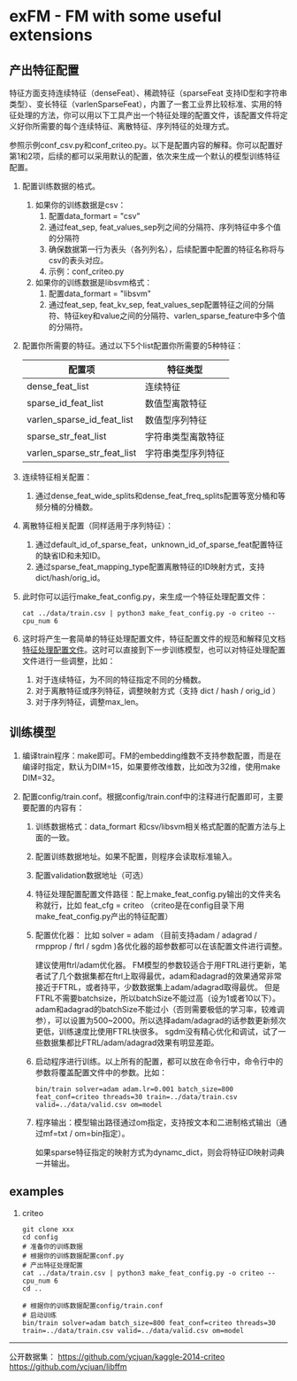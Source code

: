 # exFM - FM with some useful extensions

## 产出特征配置

特征方面支持连续特征（denseFeat）、稀疏特征（sparseFeat 支持ID型和字符串类型）、变长特征（varlenSparseFeat），内置了一套工业界比较标准、实用的特征处理的方法，你可以用以下工具产出一个特征处理的配置文件，该配置文件将定义好你所需要的每个连续特征、离散特征、序列特征的处理方式。

参照示例conf_csv.py和conf_criteo.py。以下是配置内容的解释。你可以配置好第1和2项，后续的都可以采用默认的配置，依次来生成一个默认的模型训练特征配置。

1. 配置训练数据的格式。

   1. 如果你的训练数据是csv：
      1. 配置data_formart =  "csv"
      2. 通过feat_sep, feat_values_sep列之间的分隔符、序列特征中多个值的分隔符
      3. 确保数据第一行为表头（各列列名），后续配置中配置的特征名称将与csv的表头对应。
      4. 示例：conf_criteo.py
   2. 如果你的训练数据是libsvm格式：
      1. 配置data_formart =  "libsvm"
      2. 通过feat_sep, feat_kv_sep, feat_values_sep配置特征之间的分隔符、特征key和value之间的分隔符、varlen_sparse_feature中多个值的分隔符。

2. 配置你所需要的特征。通过以下5个list配置你所需要的5种特征：

   | 配置项                      | 特征类型           |
   | --------------------------- | ------------------ |
   | dense_feat_list             | 连续特征           |
   | sparse_id_feat_list         | 数值型离散特征     |
   | varlen_sparse_id_feat_list  | 数值型序列特征     |
   | sparse_str_feat_list        | 字符串类型离散特征 |
   | varlen_sparse_str_feat_list | 字符串类型序列特征 |

3. 连续特征相关配置：

   1. 通过dense_feat_wide_splits和dense_feat_freq_splits配置等宽分桶和等频分桶的分桶数。

4. 离散特征相关配置（同样适用于序列特征）：

   1. 通过default_id_of_sparse_feat，unknown_id_of_sparse_feat配置特征的缺省ID和未知ID。
   2. 通过sparse_feat_mapping_type配置离散特征的ID映射方式，支持dict/hash/orig_id。

5. 此时你可以运行make_feat_config.py，来生成一个特征处理配置文件：

   ```
   cat ../data/train.csv | python3 make_feat_config.py -o criteo --cpu_num 6
   ```

6. 这时将产生一套简单的特征处理配置文件，特征配置文件的规范和解释见文档[特征处理配置文件](https://github.com/tangwang/exFM/blob/main/docs/feature_config.md)。这时可以直接到下一步训练模型，也可以对特征处理配置文件进行一些调整，比如：

   1. 对于连续特征，为不同的特征指定不同的分桶数。
   2. 对于离散特征或序列特征，调整映射方式（支持 dict / hash / orig_id ）
   3. 对于序列特征，调整max_len。

## 训练模型

1. 编译train程序：make即可。FM的embedding维数不支持参数配置，而是在编译时指定，默认为DIM=15，如果要修改维数，比如改为32维，使用make DIM=32。

2. 配置config/train.conf。根据config/train.conf中的注释进行配置即可，主要要配置的内容有：

   1. 训练数据格式：data_formart 和csv/libsvm相关格式配置的配置方法与上面的一致。

   2. 配置训练数据地址。如果不配置，则程序会读取标准输入。

   3. 配置validation数据地址（可选）

   4. 特征处理配置配置文件路径：配上make_feat_config.py输出的文件夹名称就行，比如 feat_cfg = criteo （criteo是在config目录下用make_feat_config.py产出的特征配置）

   5. 配置优化器： 比如 solver  = adam （目前支持adam / adagrad / rmpprop / ftrl / sgdm )各优化器的超参数都可以在该配置文件进行调整。

      建议使用ftrl/adam优化器。
      FM模型的参数较适合于用FTRL进行更新，笔者试了几个数据集都在ftrl上取得最优，adam和adagrad的效果通常非常接近于FTRL，或者持平，少数数据集上adam/adagrad取得最优。
      但是FTRL不需要batchsize，所以batchSize不能过高（设为1或者10以下）。adam和adagrad的batchSize不能过小（否则需要极低的学习率，较难调参），可以设置为500~2000。所以选择adam/adagrad的话参数更新频次更低，训练速度比使用FTRL快很多。
      sgdm没有精心优化和调试，试了一些数据集都比FTRL/adam/adagrad效果有明显差距。

   6. 启动程序进行训练。以上所有的配置，都可以放在命令行中，命令行中的参数将覆盖配置文件中的参数。比如：

      ```
      bin/train solver=adam adam.lr=0.001 batch_size=800 feat_conf=criteo threads=30 train=../data/train.csv valid=../data/valid.csv om=model
      ```

   7. 程序输出：模型输出路径通过om指定，支持按文本和二进制格式输出（通过mf=txt / om=bin指定）。

      如果sparse特征指定的映射方式为dynamc_dict，则会将特征ID映射词典一并输出。

      

## examples

1. criteo

   ```
   git clone xxx
   cd config
   # 准备你的训练数据
   # 根据你的训练数据配置conf.py
   # 产出特征处理配置
   cat ../data/train.csv | python3 make_feat_config.py -o criteo --cpu_num 6
   cd ..
   
   # 根据你的训练数据配置config/train.conf
   # 启动训练
   bin/train solver=adam batch_size=800 feat_conf=criteo threads=30 train=../data/train.csv valid=../data/valid.csv om=model
   ```

---



公开数据集：
https://github.com/ycjuan/kaggle-2014-criteo
https://github.com/ycjuan/libffm
